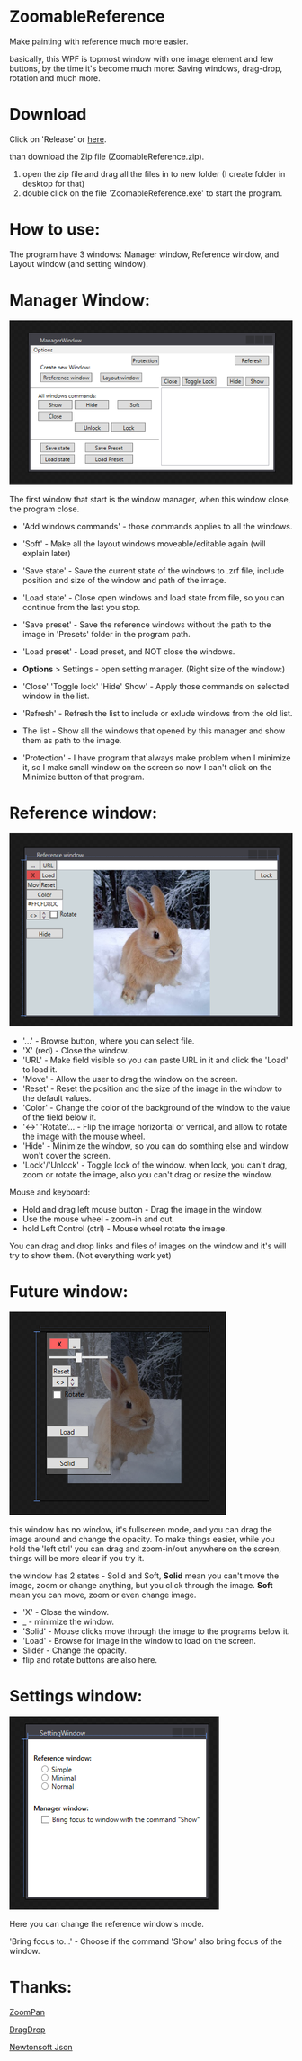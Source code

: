 # ZoomableReference
Make painting with reference much more easier.

basically, this WPF is topmost window with one image element and few buttons, by the time it's become much more: Saving windows, drag-drop, rotation and much more.

# Download
Click on 'Release' or [here](https://github.com/mosheG770/GithubZoomableReference/releases/latest).

than download the Zip file (ZoomableReference.zip).
1. open the zip file and drag all the files in to new folder (I create folder in desktop for that)
2. double click on the file 'ZoomableReference.exe' to start the program.


# How to use:
The program have 3 windows: Manager window, Reference window, and Layout window (and setting window). 

# Manager Window:
![Manager window](/Images/ManagerWindow.PNG?raw=true "Manager Window")

The first window that start is the window manager, when this window close, the program close.

 * 'Add windows commands' - those commands applies to all the windows.
 * 'Soft' - Make all the layout windows moveable/editable again (will explain later)
 * 'Save state' - Save the current state of the windows to .zrf file, include position and size of the window and path of the image.
 * 'Load state' - Close open windows and load state from file, so you can continue from the last you stop.
 * 'Save preset' - Save the reference windows without the path to the image in 'Presets' folder in the program path.
 * 'Load preset' - Load preset, and NOT close the windows.
 * **Options** > Settings - open setting manager.
 (Right size of the window:)
 * 'Close' 'Toggle lock' 'Hide' Show' - Apply those commands on selected window in the list.
 * 'Refresh' - Refresh the list to include or exlude windows from the old list.
 * The list - Show all the windows that opened by this manager and show them as path to the image.

 * 'Protection' - I have program that always make problem when I minimize it, so I make small window on the screen so now I can't click on the Minimize button of that program.

 # Reference window:
 
 ![Reference window](/Images/ReferenceWindow.PNG?raw=true "Reference window")
 
 * '...' - Browse button, where you can select file.
 * 'X' (red) - Close the window.
 * 'URL' - Make field visible so you can paste URL in it and click the 'Load' to load it.
 * 'Move' - Allow the user to drag the window on the screen.
 * 'Reset' - Reset the position and the size of the image in the window to the default values.
 * 'Color' - Change the color of the background of the window to the value of the field below it.
 * '<->' 'Rotate'... - Flip the image horizontal or verrical, and allow to rotate the image with the mouse wheel.
 * 'Hide' - Minimize the window, so you can do somthing else and window won't cover the screen.
 * 'Lock'/'Unlock' - Toggle lock of the window. when lock, you can't drag, zoom or rotate the image, also you can't drag or resize the window.
 
 Mouse and keyboard:
 * Hold and drag left mouse button - Drag the image in the window.
 * Use the mouse wheel - zoom-in and out.
 * hold Left Control (ctrl) - Mouse wheel rotate the image.
 
 You can drag and drop links and files of images on the window and it's will try to show them. (Not everything work yet)
 
 # Future window:
 ![Layout window](/Images/FutureWindow.PNG?raw=true "Layout window")

this window has no window, it's fullscreen mode, and you can drag the image around and change the opacity.
To make things easier, while you hold the 'left ctrl' you can drag and zoom-in/out anywhere on the screen, things will be more clear if you try it.

the window has 2 states - Solid and Soft, **Solid** mean you can't move the image, zoom or change anything, but you click through the image. **Soft** mean you can move, zoom or even change image.


* 'X' - Close the window.
* _ - minimize the window.
* 'Solid' - Mouse clicks move through the image to the programs below it.
* 'Load' - Browse for image in the window to load on the screen.
* Slider - Change the opacity.
* flip and rotate buttons are also here.

# Settings window:
![Settings window](/Images/SettingWindow.PNG?raw=true "Settings window")

Here you can change the reference window's mode.

'Bring focus to...' - Choose if the command 'Show' also bring focus of the window.

# Thanks:

[ZoomPan](http://stackoverflow.com/questions/741956/pan-zoom-image)

[DragDrop](http://stackoverflow.com/questions/8442085/receiving-an-image-dragged-from-web-page-to-wpf-window)

[Newtonsoft Json](http://www.newtonsoft.com/json)
